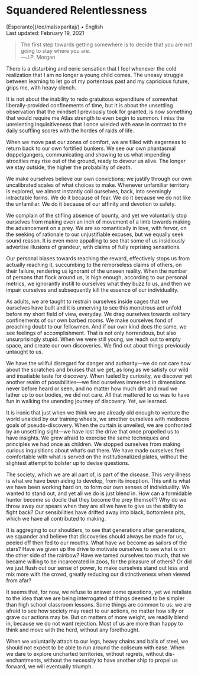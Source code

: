 Squandered Relentlessness
=========================

<div class="center">[Esperanto](/eo/malsxparitaj/) ▪ English</div>
<div class="center">Last updated: February 19, 2021</div>

>The first step towards getting somewhere is to decide that you are not going to stay where you
>are.<br>
>―J.P. Morgan

There is a disturbing and eerie sensation that I feel whenever the cold realization that I am no
longer a young child comes. The uneasy struggle between learning to let go of my portentous past and
my capricious future, grips me, with heavy clench.

It is not about the inability to redo gratuitous expenditure of somewhat liberally-provided
confinements of time, but it is about the unsettling observation that the mindset I previously took
for granted, is now something that would require me Atlas strength to even begin to summon. I miss
the unrelenting inquisitiveness that I once wielded with ease in contrast to the daily scuffling
scores with the hordes of raids of life.

When we move past our zones of comfort, we are filled with eagerness to return back to our own
fortified bunkers. We see our own phantasmal doppelgangers, communicating and showing to us what
impending atrocities may rise out of the ground, ready to devour us alive. The longer we stay
outside, the higher the probability of death.

We make ourselves believe our own convictions; we justify through our own uncalibrated scales of
what choices to make. Whenever unfamiliar territory is explored, we almost instantly coil ourselves,
back, into seemingly intractable forms. We do it because of fear. We do it because we do not like
the unfamiliar. We do it because of our affinity and devotion to safety.

We complain of the stifling absence of bounty, and yet we voluntarily stop ourselves from making
even an inch of movement of a limb towards making the advancement on a prey. We are so romantically
in love, with fervor, on the seeking of rationale to our unjustifiable excuses, but we equally seek
sound reason. It is even more appalling to see that some of us insidiously advertise illusions of
grandeur, with claims of fully reprising sensations.

Our personal biases towards reaching the reward, effectively stops us from actually reaching it,
succumbing to the remorseless claims of others, on their failure, rendering us ignorant of the
unseen reality. When the number of persons that flock around us, is high enough, according to our
personal metrics, we ignorantly instill to ourselves what they buzz to us, and then we impair
ourselves and subsequently kill the essence of our individuality.

As adults, we are taught to restrain ourselves inside cages that we ourselves have built and it is
unnerving to see this monstrous act unfold before my short field of view, everyday. We drag
ourselves towards solitary confinements of our own barbed rooms. We make ourselves fond of preaching
doubt to our fellowmen. And if our own kind does the same, we see feelings of accomplishment. That
is not only horrendous, but also unsurprisingly stupid. When we were still young, we reach out to
empty space, and create our own discoveries. We find out about things previously untaught to us.

We have the willful disregard for danger and authority—we do not care how about the scratches and
bruises that we get, as long as we satisfy our wild and insatiable taste for discovery. When fueled
by curiosity, we discover yet another realm of possibilities—we find ourselves immersed in
dimensions never before heard or seen, and no matter how much dirt and mud we lather up to our
bodies, we did not care. All that mattered to us was to have fun in walking the unending journey of
discovery. Yet, we learned.

It is ironic that just when we think we are already old enough to venture the world unaided by our
training wheels, we smother ourselves with mediocre goals of pseudo-discovery. When the curtain is
unveiled, we are confronted by an unsettling sight—we have lost the drive that once propelled us to
have insights. We grew afraid to exercise the same techniques and principles we had once as
children. We stopped ourselves from making curious inquisitions about what’s out there. We have made
ourselves feel comfortable with what is served on the institutionalized plates, without the
slightest attempt to bolster up to devise questions.

The society, which we are all part of, is part of the disease. This very illness is what we have
been aiding to develop, from its inception. This unit is what we have been working hard on, to form
our own senses of individuality. We wanted to stand out, and yet all we do is just blend in. How can
a formidable hunter become so docile that they become the prey themself? Why do we throw away our
spears when they are all we have to give us the ability to fight back?  Our sensibilities have
drifted away into black, bottomless pits, which we have all contributed to making.

It is aggreging to our shoulders, to see that generations after generations, we squander and believe
that discoveries should always be made for us, peeled off then fed to our mouths. What have we
become as sailors of the stars? Have we given up the drive to motivate ourselves to see what is on
the other side of the rainbow? Have we tamed ourselves too much, that we became willing to be
incarcerated in zoos, for the pleasure of others?  Or did we just flush out our sense of power, to
make ourselves stand out less and mix more with the crowd, greatly reducing our distinctiveness when
viewed from afar?

It seems that, for now, we refuse to answer some questions, yet we retaliate to the idea that we are
being interrogated of things deemed to be simpler than high school classroom lessons. Some things
are common to us: we are afraid to see how society may react to our actions, no matter how silly or
grave our actions may be. But on matters of more weight, we readily blend in, because we do not want
rejection. Most of us are more than happy to think and move with the herd, without any forethought.

When we voluntarily attach to our legs, heavy chains and balls of steel, we should not expect to be
able to run around the coliseum with ease. When we dare to explore uncharted territories, without
regrets, without dis-enchantments, without the necessity to have another ship to propel us forward,
we will eventually triumph.

